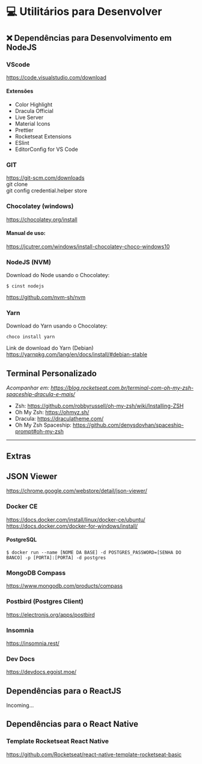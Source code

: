 # :computer: Utilitários para Desenvolver

## :x: Dependências para Desenvolvimento em NodeJS

### VScode
https://code.visualstudio.com/download

#### Extensões
- Color Highlight
- Dracula Official
- Live Server
- Material Icons
- Prettier
- Rocketseat Extensions
- ESlint
- EditorConfig for VS Code

### GIT
https://git-scm.com/downloads  
git clone  
git config credential.helper store

### Chocolatey (windows)
https://chocolatey.org/install  

#### Manual de uso:  
https://jcutrer.com/windows/install-chocolatey-choco-windows10

### NodeJS (NVM)

Download do Node usando o Chocolatey:

```shell
$ cinst nodejs
```
https://github.com/nvm-sh/nvm

### Yarn

Download do Yarn usando o Chocolatey:

```shell
choco install yarn
```

Link de download do Yarn (Debian)  
https://yarnpkg.com/lang/en/docs/install/#debian-stable


## Terminal Personalizado
*Acompanhar em: https://blog.rocketseat.com.br/terminal-com-oh-my-zsh-spaceship-dracula-e-mais/*

- Zsh: https://github.com/robbyrussell/oh-my-zsh/wiki/Installing-ZSH
- Oh My Zsh: https://ohmyz.sh/
- Dracula: https://draculatheme.com/
- Oh My Zsh Spaceship: https://github.com/denysdovhan/spaceship-prompt#oh-my-zsh


<hr/>


## Extras

## JSON Viewer
https://chrome.google.com/webstore/detail/json-viewer/

### Docker CE
https://docs.docker.com/install/linux/docker-ce/ubuntu/
https://docs.docker.com/docker-for-windows/install/

#### PostgreSQL
```shell
$ docker run --name [NOME DA BASE] -d POSTGRES_PASSWORD=[SENHA DO BANCO] -p [PORTA]:[PORTA] -d postgres
```

### MongoDB Compass
https://www.mongodb.com/products/compass

### Postbird (Postgres Client)

https://electronjs.org/apps/postbird

### Insomnia
https://insomnia.rest/

### Dev Docs
https://devdocs.egoist.moe/



## Dependências para o ReactJS

Incoming...

## Dependências para o React Native

### Template Rocketseat React Native
https://github.com/Rocketseat/react-native-template-rocketseat-basic
